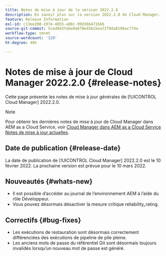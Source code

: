 ```yaml
---
title: Notes de mise à jour de la version 2022.2.0
description: En savoir plus sur la version 2022.2.0 de Cloud Manager.
feature: Release Information
exl-id: c13ee200-197e-4855-a08c-99d36b471bb6
source-git-commit: 5ced643fabe0a670e456cbea72f9da8196ac774a
workflow-type: tm+mt
source-wordcount: '129'
ht-degree: 48%

---
```


# Notes de mise à jour de Cloud Manager 2022.2.0 {#release-notes}

Cette page présente les notes de mise à jour générales de [!UICONTROL Cloud Manager] 2022.2.0.

>[!NOTE]
>
>Pour obtenir les dernières notes de mise à jour de Cloud Manager dans AEM as a Cloud Service, voir [Cloud Manager dans AEM as a Cloud Service Notes de mise à jour actuelles](https://experienceleague.adobe.com/en/docs/experience-manager-cloud-service/content/release-notes/cloud-manager/current).

## Date de publication {#release-date}

La date de publication de [!UICONTROL Cloud Manager] 2022.2.0 est le 10 février 2022. La prochaine version est prévue pour le 10 mars 2022.

## Nouveautés {#whats-new}

* Il est possible d’accéder au journal de l’environnement AEM à l’aide du rôle Développeur.
* Vous pouvez désormais désactiver la mesure critique reliability_rating.

## Correctifs {#bug-fixes}

* Les exécutions de restauration sont désormais correctement différenciées des exécutions de pipeline de pile pleine.
* Les anciens mots de passe du référentiel Git sont désormais toujours invalidés lorsqu’un nouveau mot de passe est généré.
